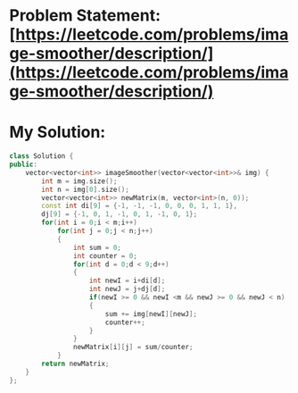 # Problem Statement: [https://leetcode.com/problems/image-smoother/description/](https://leetcode.com/problems/image-smoother/description/)
# My Solution: 
```cpp
class Solution {
public:
    vector<vector<int>> imageSmoother(vector<vector<int>>& img) {
        int m = img.size();
        int n = img[0].size();
        vector<vector<int>> newMatrix(m, vector<int>(n, 0));
        const int di[9] = {-1, -1, -1, 0, 0, 0, 1, 1, 1},
        dj[9] = {-1, 0, 1, -1, 0, 1, -1, 0, 1};
        for(int i = 0;i < m;i++)
            for(int j = 0;j < n;j++)
            {
                int sum = 0;
                int counter = 0;
                for(int d = 0;d < 9;d++)
                {
                    int newI = i+di[d];
                    int newJ = j+dj[d];
                    if(newI >= 0 && newI <m && newJ >= 0 && newJ < n)
                    {
                        sum += img[newI][newJ];
                        counter++;
                    }
                }
                newMatrix[i][j] = sum/counter;
            }
        return newMatrix;
    }
};
```
